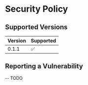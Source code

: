 # Security Policy

## Supported Versions


| Version | Supported          |
| ------- | ------------------ |
| 0.1.1   | :white_check_mark: |


## Reporting a Vulnerability

-- TODO
